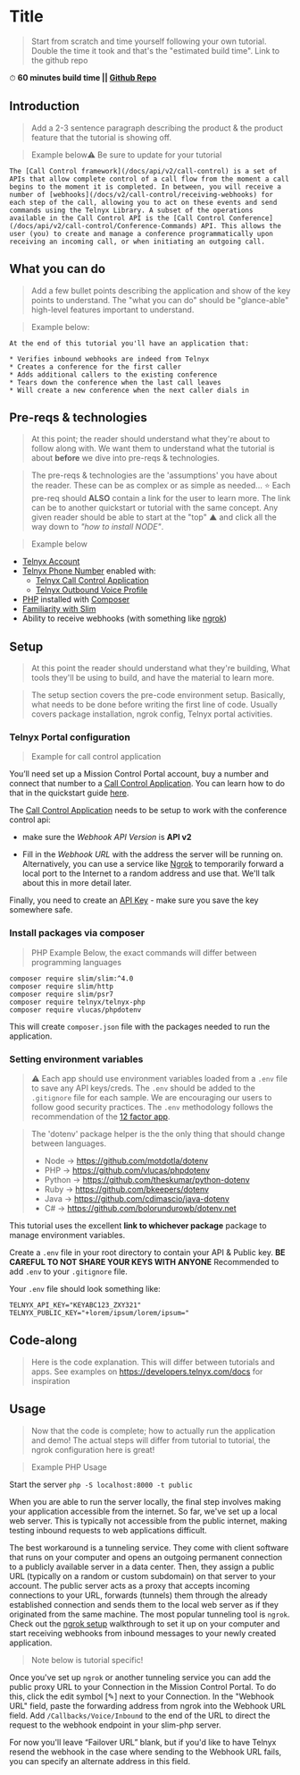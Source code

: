 # Title

> Start from scratch and time yourself following your own tutorial. Double the time it took and that's the "estimated build time". Link to the github repo

⏱ **60 minutes build time || [Github Repo](https://github.com/team-telnyx/demo-conference-php)**

## Introduction

> Add a 2-3 sentence paragraph describing the product & the product feature that the tutorial is showing off.

>  Example below⚠️ Be sure to update for your tutorial

```
The [Call Control framework](/docs/api/v2/call-control) is a set of APIs that allow complete control of a call flow from the moment a call begins to the moment it is completed. In between, you will receive a number of [webhooks](/docs/v2/call-control/receiving-webhooks) for each step of the call, allowing you to act on these events and send commands using the Telnyx Library. A subset of the operations available in the Call Control API is the [Call Control Conference](/docs/api/v2/call-control/Conference-Commands) API. This allows the user (you) to create and manage a conference programmatically upon receiving an incoming call, or when initiating an outgoing call.
```

## What you can do

> Add a few bullet points describing the application and show of the key points to understand. The "what you can do" should be "glance-able" high-level features important to understand.

>Example below:

```
At the end of this tutorial you'll have an application that:

* Verifies inbound webhooks are indeed from Telnyx
* Creates a conference for the first caller
* Adds additional callers to the existing conference
* Tears down the conference when the last call leaves
* Will create a new conference when the next caller dials in
```

## Pre-reqs & technologies

> At this point; the reader should understand what they're about to follow along with. We want them to understand what the tutorial is about **before** we dive into pre-reqs & technologies.

> The pre-reqs & technologies are the 'assumptions' you have about the reader.  These can be as complex or as simple as needed... ⭐️ Each pre-req should **ALSO** contain a link for the user to learn more.  The link can be to another quickstart or tutorial with the same concept. Any given reader should be able to start at the "top" ▲ and click all the way down to _"how to install NODE"_.

>Example below

* [Telnyx Account](https://telnyx.com/sign-up)
* [Telnyx Phone Number](https://portal.telnyx.com/#/app/numbers/my-numbers) enabled with:
  * [Telnyx Call Control Application](https://portal.telnyx.com/#/app/call-control/applications)
  * [Telnyx Outbound Voice Profile](https://portal.telnyx.com/#/app/outbound-profiles)
* [PHP](https://developers.telnyx.com/docs/v2/development/dev-env-setup?lang=php) installed with [Composer](https://getcomposer.org/)
* [Familiarity with Slim](http://www.slimframework.com/)
* Ability to receive webhooks (with something like [ngrok](https://developers.telnyx.com/docs/v2/development/ngrok))

## Setup

> At this point the reader should understand what they're building, What tools they'll be using to build, and have the material to learn more.

> The setup section covers the pre-code environment setup. Basically, what needs to be done before writing the first line of code. Usually covers package installation, ngrok config, Telnyx portal activities.

### Telnyx Portal configuration

> Example for call control application

You’ll need set up a Mission Control Portal account, buy a number and connect that number to a [Call Control Application](https://portal.telnyx.com/#/app/call-control/applications). You can learn how to do that in the quickstart guide [here](/docs/v2/call-control/quickstart).

The [Call Control Application](https://portal.telnyx.com/#/app/call-control/applications) needs to be setup to work with the conference control api:

* make sure the *Webhook API Version* is **API v2**

* Fill in the *Webhook URL* with the address the server will be running on. Alternatively, you can use a service like [Ngrok](/docs/v2/development/ngrok) to temporarily forward a local port to the Internet to a random address and use that. We'll talk about this in more detail later.

Finally, you need to create an [API Key](https://portal.telnyx.com/#/app/auth/v2) - make sure you save the key somewhere safe.

### Install packages via composer

> PHP Example Below, the exact commands will differ between programming languages

```shell
composer require slim/slim:^4.0
composer require slim/http
composer require slim/psr7
composer require telnyx/telnyx-php
composer require vlucas/phpdotenv
```

This will create `composer.json` file with the packages needed to run the application.

### Setting environment variables

> ⚠️ Each app should use environment variables loaded from a `.env` file to save any API keys/creds. The `.env` should be added to the `.gitignore` file for each sample. We are encouraging our users to follow good security practices. The `.env` methodology follows the recommendation of the [12 factor app](https://12factor.net/config).

> The 'dotenv' package helper is the the only thing that should change between languages.
> * Node -> https://github.com/motdotla/dotenv
> * PHP -> https://github.com/vlucas/phpdotenv
> * Python -> https://github.com/theskumar/python-dotenv
> * Ruby -> https://github.com/bkeepers/dotenv
> * Java -> https://github.com/cdimascio/java-dotenv
> * C# -> https://github.com/bolorundurowb/dotenv.net

This tutorial uses the excellent **link to whichever package** package to manage environment variables.

Create a `.env` file in your root directory to contain your API & Public key. **BE CAREFUL TO NOT SHARE YOUR KEYS WITH ANYONE** Recommended to add `.env` to your `.gitignore` file.

Your `.env` file should look something like:

```
TELNYX_API_KEY="KEYABC123_ZXY321"
TELNYX_PUBLIC_KEY="+lorem/ipsum/lorem/ipsum="
```

## Code-along

> Here is the code explanation. This will differ between tutorials and apps. See examples on https://developers.telnyx.com/docs for inspiration

## Usage

> Now that the code is complete; how to actually run the application and demo!
> The actual steps will differ from tutorial to tutorial, the ngrok configuration here is great!

> Example PHP Usage

Start the server `php -S localhost:8000 -t public`

When you are able to run the server locally, the final step involves making your application accessible from the internet. So far, we've set up a local web server. This is typically not accessible from the public internet, making testing inbound requests to web applications difficult.

The best workaround is a tunneling service. They come with client software that runs on your computer and opens an outgoing permanent connection to a publicly available server in a data center. Then, they assign a public URL (typically on a random or custom subdomain) on that server to your account. The public server acts as a proxy that accepts incoming connections to your URL, forwards (tunnels) them through the already established connection and sends them to the local web server as if they originated from the same machine. The most popular tunneling tool is `ngrok`. Check out the [ngrok setup](/docs/v2/development/ngrok) walkthrough to set it up on your computer and start receiving webhooks from inbound messages to your newly created application.

> Note below is tutorial specific!

Once you've set up `ngrok` or another tunneling service you can add the public proxy URL to your Connection in the Mission Control Portal. To do this, click  the edit symbol [✎] next to your Connection. In the "Webhook URL" field, paste the forwarding address from ngrok into the Webhook URL field. Add `/Callbacks/Voice/Inbound` to the end of the URL to direct the request to the webhook endpoint in your slim-php server.

For now you'll leave “Failover URL” blank, but if you'd like to have Telnyx resend the webhook in the case where sending to the Webhook URL fails, you can specify an alternate address in this field.

